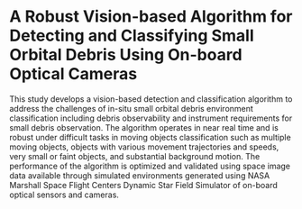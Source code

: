 # A Robust Vision-based Algorithm for Detecting and Classifying Small Orbital Debris Using On-board Optical Cameras <!--[[View Article]](https://ntrs.nasa.gov/search.jsp?R=20190032383)-->

This study develops a vision-based detection and classification algorithm to address the challenges of in-situ small orbital debris environment classification including debris observability and instrument requirements for small debris observation. The algorithm operates in near real time and is robust under difficult tasks in moving objects classification such as multiple moving objects, objects with various movement trajectories and speeds, very small or faint objects, and substantial background motion. The performance of the algorithm is optimized and validated using space image data available through simulated environments generated using NASA Marshall Space Flight Centers Dynamic Star Field Simulator of on-board optical sensors and cameras.
